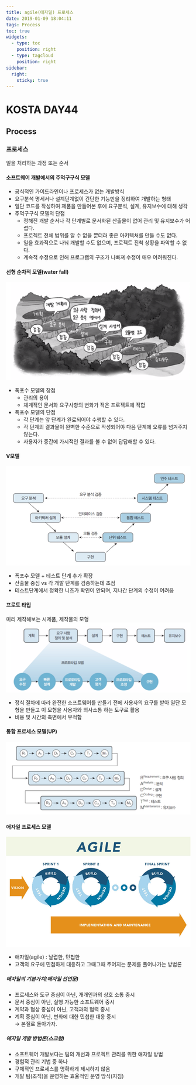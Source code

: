 ```yaml
---
title: agile(애자일) 프로세스
date: 2019-01-09 18:04:11
tags: Process
toc: true
widgets:
  - type: toc
    position: right
  - type: tagcloud
    position: right
sidebar:
  right:
    sticky: true
---
```


# KOSTA DAY44
## Process
<!-- more -->
### 프로세스
일을 처리하는 과정 또는 순서       

#### 소프트웨어 개발에서의 주먹구구식 모델
- 공식적인 가이드라인이나 프로세스가 없는 개발방식
- 요구분석 명세서나 설계단계없이 간단한 기능만을 정리하여 개발하는 형태
- 일단 코드를 작성하여 제품을 만들어본 후에 요구분석, 설계, 유지보수에 대해 생각
- 주먹구구식 모델의 단점
    - 정해진 개발 순서나 각 단계별로 문서화된 산출물이 없어 관리 및 유지보수가 어렵다.
    - 프로젝트 전체 범위를 알 수 없을 뿐더러 좋은 아키텍처를 만들 수도 없다.
    - 일을 효과적으로 나눠 개발할 수도 없으며, 프로젝트 진척 상황을 파악할 수 없다.
    - 계속적 수정으로 인해 프로그램의 구조가 나빠져 수정이 매우 어려워진다.

#### 선형 순차적 모델(water fall)
![process](/images/Process/Process02-01.png)
- 폭포수 모델의 장점
    - 관리의 용이
    - 체계적인 문서화
요구사항의 변화가 적은 프로젝트에 적합
- 폭포수 모델의 단점
    - 각 단계는 앞 단계가 완료되어야 수행할 수 있다.
    - 각 단계의 결과물이 완벽한 수준으로 작성되어야 다음 단계에 오류를 넘겨주지 않는다.
    - 사용자가 중간에 가시적인 결과를 볼 수 없어 답답해할 수 있다.

#### V모델
![process](/images/Process/Process02-02.png)
- 폭포수 모델 + 테스트 단계 추가 확장
- 산출물 중심 vs 각 개발 단계를 검증하는데 초점
- 테스트단계에서 정확한 니즈가 확인이 안되며, 지나간 단계의 수정이 어려움

#### 프로토 타입
미리 제작해보는 시제품, 제작물의 모형
![process](/images/Process/Process02-03.png)
- 정식 절차에 따라 완전한 소프트웨어를 만들기 전에 사용자의 요구를 받아 일단 모형을 만들고 이 모형을 사용자와 의사소통 하는 도구로 활용
- 비용 및 시간의 측면에서 부적합

#### 통합 프로세스 모델(UP)
![process](/images/Process/Process02-04.png)

#### 애자일 프로세스 모델
![process](/images/Process/Process02-05.jpg)
- 애자일(agile) : 날렵한, 민첩한
- 고객의 요구에 민첨하게 대응하고 그때그때 주어지는 문제를 풀어나가는 방법론

##### 애자일의 기본가치(애자일 선언문)
- 프로세스와 도구 중심이 아닌, 개개인과의 상호 소통 중시
- 문서 중심이 아닌, 실행 가능한 소프트웨어 중시
- 계약과 협상 중심이 아닌, 고객과의 협력 중시
- 계획 중심이 아닌, 변화에 대한 민첩한 대응 중시   
→ 본질로 돌아가자.

##### 애자일 개발 방법론(스크럼)
- 소프트웨어 개발보다는 팀의 개선과 프로젝트 관리를 위한 애자일 방법
- 경험적 관리 기법 중 하나
- 구체적인 프로세스를 명확하게 제시하지 않음
- 개발 팀(조직)을 운영하는 효율적인 운영 방식(지침)
<br><br>